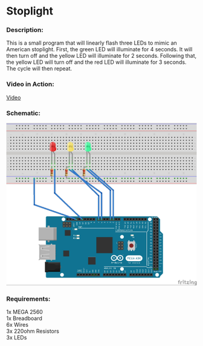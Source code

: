 # Stoplight 

### Description:
This is a small program that will linearly flash three LEDs to mimic an American stoplight. First, the green LED will illuminate for 4 seconds. It will then turn off and the yellow LED will illuminate for 2 seconds. Following that, the yellow LED will turn off and the red LED will illuminate for 3 seconds. The cycle will then repeat.

### Video in Action:
[Video](https://www.youtube.com/watch?v=yIYRx2Hst7c)

### Schematic:
![Alt text](https://raw.githubusercontent.com/zimmertr/Stoplight-Arduino-Project/master/Schematic.jpg "Schematic")

### Requirements:
1x MEGA 2560  
1x Breadboard  
6x Wires  
3x 220ohm Resistors  
3x LEDs  
